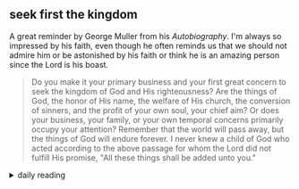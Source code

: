 ## seek first the kingdom

A great reminder by George Muller from his *Autobiography*. I'm always so impressed by his faith, even though he often reminds us that we should not admire him or be astonished by his faith or think he is an amazing person since the Lord is his boast.

> Do you make it your primary business and your first great concern to seek the kingdom of God and His righteousness? Are the things of God, the honor of His name, the welfare of His church, the conversion of sinners, and the profit of your own soul, your chief aim? Or does your business, your family, or your own temporal concerns primarily occupy your attention? Remember that the world will pass away, but the things of God will endure forever. I never knew a child of God who acted according to the above passage for whom the Lord did not fulfill His promise, "All these things shall be added unto you."

<details markdown="1">
<summary>daily reading</summary>

| {{ page.date | date: "%B %-d, %Y" }} |
| :-------------: |
| [Gen. 45; Mark 15; Job 11; Rom. 15]({% link _Bible/Bible-year-2.md %}) |
| [WSC 76-78]({% link _wsc/wsc-month-1.md %}) |
| [The Athanasian Creed](https://threeforms.org/the-athanasian-creed/) |

</details>